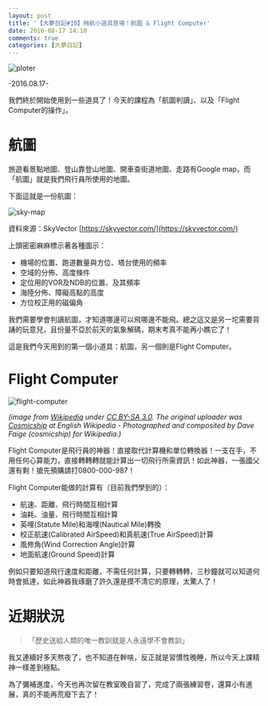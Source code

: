 ```yaml
---
layout: post
title: '【大夢日記#10】飛航小道具登場！航圖 & Flight Computer'
date: 2016-08-17 14:10
comments: true
categories: [大夢日記]
---
```

![ploter](https://imgur.com/TeflR9p.jpg)

-2016.08.17-

我們終於開始使用到一些道具了！今天的課程為「航圖判讀」、以及「Flight Computer的操作」。

# 航圖

旅遊看景點地圖、登山靠登山地圖、開車查街道地圖、走路有Google map，而「航圖」就是我們飛行員所使用的地圖。

下面這就是一份航圖：

![sky-map](https://imgur.com/YRoHdn1.jpg)

資料來源：SkyVector [https://skyvector.com/](https://skyvector.com/)

上頭密密麻麻標示著各種圖示：

- 機場的位置、跑道數量與方位、塔台使用的頻率
- 空域的分佈、高度條件
- 定位用的VOR及NDB的位置、及其頻率
- 海陸分佈、障礙高點的高度
- 方位校正用的磁偏角

我們需要學會判讀航圖，才知道哪邊可以飛哪邊不能飛。總之這又是另一坨需要背誦的玩意兒，且份量不亞於前天的氣象解碼，期末考真不能再小瞧它了！

這是我們今天用到的第一個小道具：航圖，另一個則是Flight Computer。

# Flight Computer

![flight-computer](https://upload.wikimedia.org/wikipedia/commons/c/c4/StudentE6BFlightComputer.jpg)

*(image from [Wikipedia](https://en.wikipedia.org/wiki/E6B#/media/File:StudentE6BFlightComputer.jpg) under [CC BY-SA 3.0](https://creativecommons.org/licenses/by-sa/3.0/). The original uploader was [Cosmicship](https://en.wikipedia.org/wiki/User:Cosmicship) at English Wikipedia - Photographed and composited by Dave Faige (cosmicship) for Wikipedia.)*

Flight Computer是飛行員的神器！直接取代計算機和單位轉換器！一支在手，不用任何心算能力，直接轉轉轉就能計算出一切飛行所需資訊！如此神器，一張國父還有剩！搶先預購請打0800-000-987！

Flight Computer能做的計算有（目前我們學到的）：

- 航速、距離、飛行時間互相計算
- 油耗、油量、飛行時間互相計算
- 英哩(Statute Mile)和海哩(Nautical Mile)轉換
- 校正航速(Calibrated AirSpeed)和真航速(True AirSpeed)計算
- 風修角(Wind Correction Angle)計算
- 地面航速(Ground Speed)計算

例如只要知道飛行速度和距離，不需任何計算，只要轉轉轉，三秒鐘就可以知道何時會抵達，如此神器我琢磨了許久還是摸不清它的原理，太驚人了！

# 近期狀況

>「歷史送給人類的唯一教訓就是人永遠學不會教訓」

我又連續好多天熬夜了，也不知道在幹啥，反正就是習慣性晚睡，所以今天上課精神一樣差到極點。

為了彌補進度，今天也再次留在教室晚自習了，完成了兩張練習卷，還算小有進展，真的不能再荒廢下去了！
